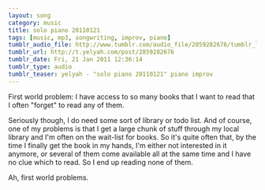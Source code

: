 ```yaml
---
layout: song
category: music
title: solo piano 20110121
tags: [music, mp3, songwriting, improv, piano]
tumblr_audio_file: http://www.tumblr.com/audio_file/2859282676/tumblr_lfdyceDSXm1qzo4ep
tumblr_url: http://t.yelyah.com/post/2859282676
tumblr_date: Fri, 21 Jan 2011 12:36:14
tumblr_type: audio
tumblr_teaser: yelyah - "solo piano 20110121" piano improv
---
```

First world problem: I have access to so many books that I want to read that I often "forget" to read any of them.

Seriously though, I do need some sort of library or todo list. And of course, one of my problems is that I get a large chunk of stuff through my local library and I'm often on the wait-list for books. So it's quite often that, by the time I finally get the book in my hands, I'm either not interested in it anymore, or several of them come available all at the same time and I have no clue which to read. So I end up reading none of them.

Ah, first world problems.
